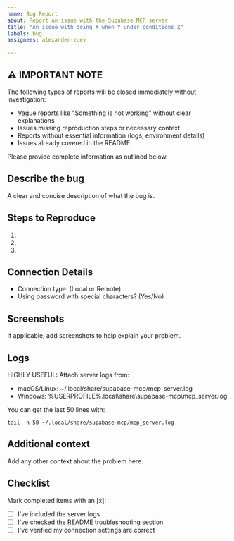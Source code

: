 ```yaml
---
name: Bug Report
about: Report an issue with the Supabase MCP server
title: "An issue with doing X when Y under conditions Z"
labels: bug
assignees: alexander-zuev

---
```


## ⚠️ IMPORTANT NOTE
The following types of reports will be closed immediately without investigation:
- Vague reports like "Something is not working" without clear explanations
- Issues missing reproduction steps or necessary context
- Reports without essential information (logs, environment details)
- Issues already covered in the README

Please provide complete information as outlined below.

## Describe the bug
A clear and concise description of what the bug is.

## Steps to Reproduce
1.
2.
3.

## Connection Details
- Connection type: (Local or Remote)
- Using password with special characters? (Yes/No)

## Screenshots
If applicable, add screenshots to help explain your problem.

## Logs
HIGHLY USEFUL: Attach server logs from:
- macOS/Linux: ~/.local/share/supabase-mcp/mcp_server.log
- Windows: %USERPROFILE%\.local\share\supabase-mcp\mcp_server.log

You can get the last 50 lines with:
```
tail -n 50 ~/.local/share/supabase-mcp/mcp_server.log
```

## Additional context
Add any other context about the problem here.

## Checklist
Mark completed items with an [x]:
- [ ] I've included the server logs
- [ ] I've checked the README troubleshooting section
- [ ] I've verified my connection settings are correct
